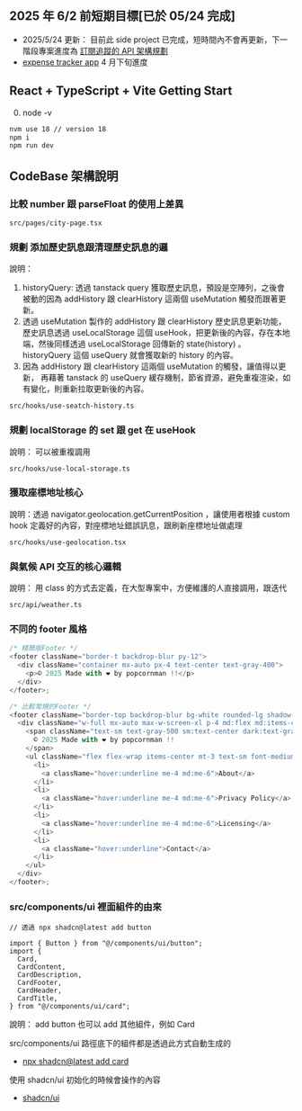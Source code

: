 ## 2025 年 6/2 前短期目標[已於 05/24 完成]

- 2025/5/24 更新： 目前此 side project 已完成，短時間內不會再更新，下一階段專案進度為 [訂閱追蹤的 API 架構規劃](https://github.com/Vic428-human/subscription-tracker-nodejs-api-architecture)
- [expense tracker app](https://github.com/Vic428-human/expense-tracker-app) 4 月下旬進度

## React + TypeScript + Vite Getting Start

0. node -v

```bash
nvm use 18 // version 18
npm i
npm run dev
```

## CodeBase 架構說明

### 比較 number 跟 parseFloat 的使用上差異

```
src/pages/city-page.tsx
```

### 規劃 添加歷史訊息跟清理歷史訊息的邏

說明：

1. historyQuery: 透過 tanstack query 獲取歷史訊息，預設是空陣列，之後會被動的因為 addHistory 跟 clearHistory 這兩個 useMutation 觸發而跟著更新。
2. 透過 useMutation 製作的 addHistory 跟 clearHistory 歷史訊息更新功能，歷史訊息透過 useLocalStorage 這個 useHook，把更新後的內容，存在本地端，然後同樣透過 useLocalStorage 回傳新的 state(history) 。 historyQuery 這個 useQuery 就會獲取新的 history 的內容。
3. 因為 addHistory 跟 clearHistory 這兩個 useMutation 的觸發，讓值得以更新，
   再藉著 tanstack 的 useQuery 緩存機制，節省資源，避免重複渲染，如有變化，則重新拉取更新後的內容。

```
src/hooks/use-seatch-history.ts
```

### 規劃 localStorage 的 set 跟 get 在 useHook

說明： 可以被重複調用

```
src/hooks/use-local-storage.ts
```

### 獲取座標地址核心

說明：透過 navigator.geolocation.getCurrentPosition ，讓使用者根據 custom hook 定義好的內容，對座標地址錯誤訊息，跟刷新座標地址做處理

```
src/hooks/use-geolocation.tsx
```

### 與氣候 API 交互的核心邏輯

說明： 用 class 的方式去定義，在大型專案中，方便維護的人直接調用，跟迭代

```
src/api/weather.ts
```

### 不同的 footer 風格

```js
/* 精簡版Footer */
<footer className="border-t backdrop-blur py-12">
  <div className="container mx-auto px-4 text-center text-gray-400">
    <p>© 2025 Made with ❤️ by popcornman !!</p>
  </div>
</footer>;

/* 比較常規的Footer */
<footer className="border-top backdrop-blur bg-white rounded-lg shadow-sm m-4 dark:bg-gray-800">
  <div className="w-full mx-auto max-w-screen-xl p-4 md:flex md:items-center md:justify-between">
    <span className="text-sm text-gray-500 sm:text-center dark:text-gray-400">
      © 2025 Made with ❤️ by popcornman !!
    </span>
    <ul className="flex flex-wrap items-center mt-3 text-sm font-medium text-gray-500 dark:text-gray-400 sm:mt-0">
      <li>
        <a className="hover:underline me-4 md:me-6">About</a>
      </li>
      <li>
        <a className="hover:underline me-4 md:me-6">Privacy Policy</a>
      </li>
      <li>
        <a className="hover:underline me-4 md:me-6">Licensing</a>
      </li>
      <li>
        <a className="hover:underline">Contact</a>
      </li>
    </ul>
  </div>
</footer>;
```

### src/components/ui 裡面組件的由來

```tsx
// 透過 npx shadcn@latest add button

import { Button } from "@/components/ui/button";
import {
  Card,
  CardContent,
  CardDescription,
  CardFooter,
  CardHeader,
  CardTitle,
} from "@/components/ui/card";
```

說明： add button 也可以 add 其他組件，例如 Card

src/components/ui 路徑底下的組件都是透過此方式自動生成的

- [npx shadcn@latest add card](https://ui.shadcn.com/docs/components/card)

使用 shadcn/ui 初始化的時候會操作的內容

- [shadcn/ui](https://ui.shadcn.com/docs/installation/vite)
